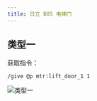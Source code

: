 ```yaml
---
title: 日立 B85 电梯门
---
```


## 类型一
获取指令：
```
/give @p mtr:lift_door_1 1
```
![类型一](http://image.yunzhu.host/i/2025/05/02/6814483b264c8.png)